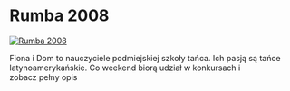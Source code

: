 Rumba 2008 
=============
[![Rumba 2008 ](http://vidos.pl/images/player.gif)](http://vidos.pl/rumba-2008)

 Fiona i Dom to nauczyciele podmiejskiej szkoły tańca. Ich pasją są tańce latynoamerykańskie. Co weekend biorą udział w konkursach i zobacz pełny opis
